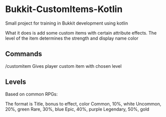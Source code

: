 # Bukkit-CustomItems-Kotlin

Small project for training in Bukkit development using kotlin

What it does is add some custom items with certain attribute effects. The level of the item determines the strength and display name color

## Commands

/customitem <item> <level>
Gives player custom item with chosen level

## Levels

Based on common RPGs:

The format is Title, bonus to effect, color
Common, 10%, white
Uncommon, 20%, green
Rare, 30%, blue
Epic, 40%, purple
Legendary, 50%, gold

